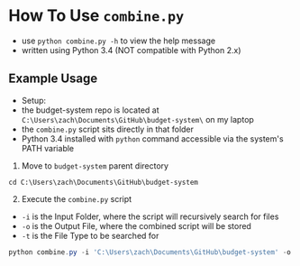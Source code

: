 # How To Use `combine.py`
 - use `python combine.py -h` to view the help message
 - written using Python 3.4 (NOT compatible with Python 2.x)

## Example Usage
 - Setup:
  - the budget-system repo is located at `C:\Users\zach\Documents\GitHub\budget-system\` on my laptop
  - the `combine.py` script sits directly in that folder
  - Python 3.4 installed with `python` command accessible via the system's PATH variable

1. Move to `budget-system` parent directory

 `cd C:\Users\zach\Documents\GitHub\budget-system`

2. Execute the `combine.py` script
 - `-i` is the Input Folder, where the script will recursively search for files
 - `-o` is the Output File, where the combined script will be stored
 - `-t` is the File Type to be searched for

 ```PowerShell
python combine.py -i 'C:\Users\zach\Documents\GitHub\budget-system' -o 'C:\Users\zach\Documents\GitHub\budget-system\output.sql' -t '.sql'
 ```
